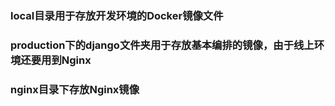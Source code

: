 

### local目录用于存放开发环境的Docker镜像文件
### production下的django文件夹用于存放基本编排的镜像，由于线上环境还要用到Nginx
### nginx目录下存放Nginx镜像